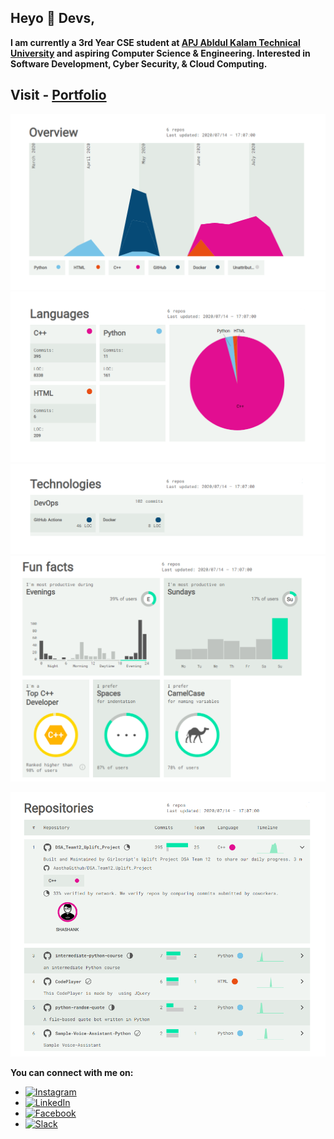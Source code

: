 
## Heyo :wave: Devs, 
**I am currently a 3rd Year CSE student at <a href="http://www.aktu.ac.in/">APJ Abldul Kalam Technical University</a> and aspiring Computer Science & Engineering. Interested in Software Development, Cyber Security, & Cloud Computing.**

## Visit - [Portfolio](https://amshashank.github.io/) 
[![](https://github.com/amshashank/amshashank/blob/master/img/Overview.png)](https://sourcerer.io/amshashank)
[![](https://github.com/amshashank/amshashank/blob/master/img/Languages.png)](https://sourcerer.io/amshashank)
[![](https://github.com/amshashank/amshashank/blob/master/img/tECHNOLOGIES.png)](https://sourcerer.io/amshashank)
  [![](https://github.com/amshashank/amshashank/blob/master/img/fUN.png)](https://sourcerer.io/amshashank)


  [![](https://github.com/amshashank/amshashank/blob/master/img/rEPO.png)](https://sourcerer.io/amshashank)



**You can connect with me on:**
* [![Instagram](https://img.shields.io/badge/connect-%40ShashankKesarwani-%230077B5?style=flat&logo=Instagram)](https://www.instagram.com/am.shashank)
* [![LinkedIn](https://img.shields.io/badge/connect-%40ShashankKesarwani-%230077B5?style=flat&logo=LinkedIn)](https://www.linkedin.com/in/am-shashank/)
* [![Facebook](https://img.shields.io/badge/connect-%40ShashankKesarwani-%230077B5?style=flat&logo=Facebook)](https://www.facebook.com/me.shashank/)
* [![Slack](https://img.shields.io/badge/Slack-Shashank-yellow)](https://app.slack.com/client/T0145PE3493/C0140D0LQ78/user_profile/U014JTYJE1Y)


